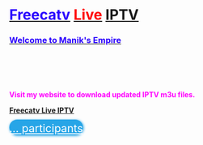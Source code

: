<h1 style="text-align: left;"><a href="https://freecatv.blogspot.com/" target="_blank"><span style="color: #2b00fe;">Freecatv</span></a> <a href="https://freecatv.blogspot.com/" target="_blank"><span style="color: red;">Live</span></a> <span style="color: #2b00fe;"><span style="color: #2b00fe;"><a href="https://freecatv.blogspot.com/" target="_blank">IPTV</a></span> </span><span style="color: #2b00fe;"><b>&nbsp;</b></span></h1><h3 style="text-align: left;"><a href="https://freecatv.blogspot.com/" target="_blank"><span style="color: #2b00fe;"><b>Welcome to Manik's Empire</b></span></a> 

</h3><div class="separator" style="clear: both;"><a href="https://blogger.googleusercontent.com/img/b/R29vZ2xl/AVvXsEjXTtNMqLmK00hbI8gbwxT5qUdFBXhpyyO08Rq6F15WLwnYP-ZlqrDyEKuYF-R9U9U1_qhDsbUb5ovlSK2f58sE_nNs09yBujInMMwaJabB6vtEMA_NOkW36C_ABXmVDpbMo3QI_ECmE3sHE27ZZ9RzLT121irDNhw_9I8ZiDzt9jPtxsocuQVWAg/s1600/freecatv-live-iptv.jpg" style="display: block; padding: 1em 0px; text-align: center;"><img alt="" border="0" data-original-height="720" data-original-width="1280" src="https://blogger.googleusercontent.com/img/b/R29vZ2xl/AVvXsEjXTtNMqLmK00hbI8gbwxT5qUdFBXhpyyO08Rq6F15WLwnYP-ZlqrDyEKuYF-R9U9U1_qhDsbUb5ovlSK2f58sE_nNs09yBujInMMwaJabB6vtEMA_NOkW36C_ABXmVDpbMo3QI_ECmE3sHE27ZZ9RzLT121irDNhw_9I8ZiDzt9jPtxsocuQVWAg/s1600/freecatv-live-iptv.jpg" /></a></div><p>&nbsp;</p><p><span style="color: #783f04;"><b><span style="color: #ff00fe;">Visit my website to download updated IPTV m3u files.</span>&nbsp;</b></span></p><p><a href="https://freecatv.blogspot.com/" target="_blank"><b>Freecatv Live IPTV</b></a></p>





<script type="text/javascript">(function() {var script=document.createElement("script");script.type="text/javascript";script.async =true;script.src="//telegram.im/widget-button/index.php?id=@freecatv";document.getElementsByTagName("head")[0].appendChild(script);})();</script>
<a href="https://telegram.im/@freecatv" target="_blank" class="telegramim_button telegramim_shadow" style="font-size:26px;width:250px;background:#27A5E7;box-shadow:1px 1px 5px #27A5E7;color:#FFFFFF;border-radius:50px;" title=""><i></i><small><span class="telegramim_count" data-for="@freecatv">...</span> participants</small></a>

